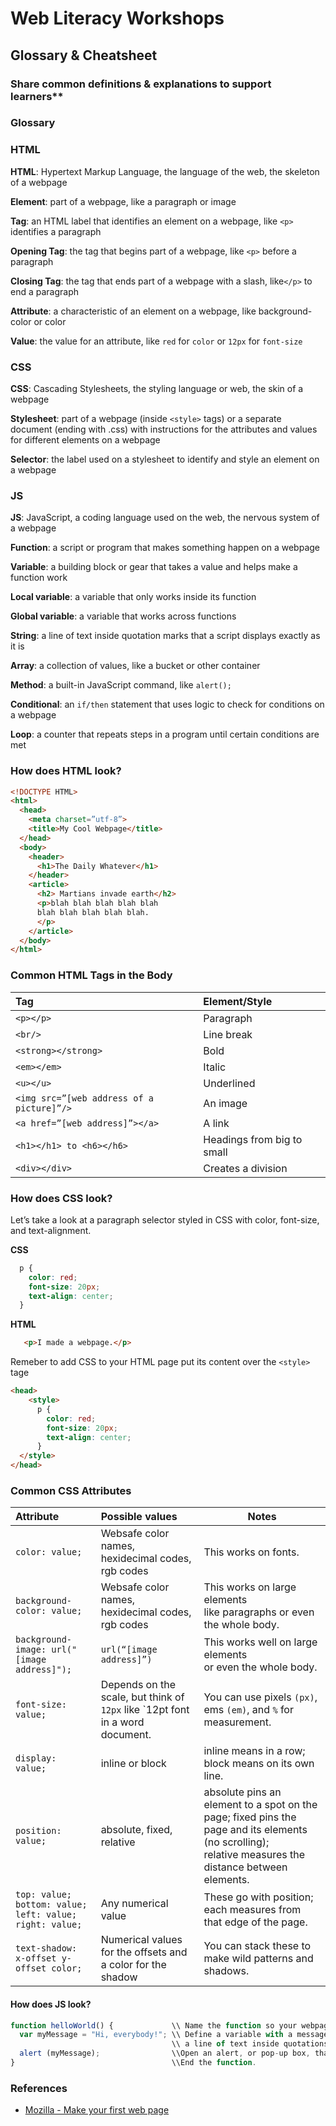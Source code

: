 # Web Literacy Workshops 
## Glossary & Cheatsheet 
### Share common definitions & explanations to support learners**

### Glossary

### HTML     

**HTML**: Hypertext Markup Language, the language of the web, the skeleton of a webpage

**Element**: part of a webpage, like a paragraph or image

**Tag**: an HTML label that identifies an element on a webpage, like ```<p>``` identifies a paragraph

**Opening Tag**: the tag that begins part of a webpage, like ```<p>``` before a paragraph

**Closing Tag**: the tag that ends part of a webpage with a slash, like```</p>``` to end a paragraph

**Attribute**: a characteristic of an element on a webpage, like background-color or color

**Value**: the value for an attribute, like ```red``` for ```color``` or ```12px``` for ```font-size```

### CSS

**CSS**: Cascading Stylesheets, the styling language or web, the skin of a webpage

**Stylesheet**: part of a webpage (inside ```<style>``` tags) or a separate document (ending with .css) with instructions for the attributes and values for different elements on a webpage

**Selector**: the label used on a stylesheet to identify and style an element on a webpage


### JS

**JS**: JavaScript, a coding language used on the web, the nervous system of a webpage

**Function**: a script or program that makes something happen on a webpage

**Variable**: a building block or gear that takes a value and helps make a function work

**Local variable**: a variable that only works inside its function

**Global variable**: a variable that works across functions

**String**: a line of text inside quotation marks that a script displays exactly as it is

**Array**: a collection of values, like a bucket or other container

**Method**: a built-in JavaScript command, like ```alert();```

**Conditional**: an ```if/then``` statement that uses logic to check for conditions on a webpage

**Loop**: a counter that repeats steps in a program until certain conditions are met





### How does HTML look?

```HTML
<!DOCTYPE HTML>
<html>
  <head>
    <meta charset=”utf-8”>
    <title>My Cool Webpage</title>
  </head>
  <body>
    <header>
      <h1>The Daily Whatever</h1>
    </header>
    <article>
      <h2> Martians invade earth</h2>
      <p>blah blah blah blah blah
      blah blah blah blah blah.
      </p>
    </article>
  </body>
</html>
```


### Common HTML Tags in the Body
| Tag                                         |Element/Style               |
|:------------------------------------------- |:----------------------------|
|`<p></p>`                                | Paragraph                  |
|`<br/>`                                 | Line break                 |
|`<strong></strong>`                      |   Bold                     |
|`<em></em>`                              | Italic                     |
|`<u></u>`                                | Underlined                 |
|`<img src=”[web address of a picture]”/>`| An image                   | 
|`<a href=”[web address]”></a>`           |  A link                    |
|`<h1></h1> to <h6></h6>`                 | Headings from big to small |
|`<div></div>`                            | Creates a division |

### How does CSS look?

Let’s take a look at a paragraph selector styled in CSS with color, font-size, and text-alignment.

**CSS**

```css
  p {
    color: red;
    font-size: 20px;
    text-align: center;
  }
```

**HTML**
```html
   <p>I made a webpage.</p>
```

Remeber to add CSS to your HTML page put its content over the `<style>` tage
```html
<head>
    <style>
      p {
        color: red;
        font-size: 20px;
        text-align: center;
      }
  </style>
</head>
```


### Common CSS Attributes

|Attribute                      |Possible values                                  |Notes            |
|:------------------------------------------------|:------------------------------------|---------------|
|`color: value;`                               |Websafe color names, hexidecimal codes, rgb codes | This works on fonts. |
|`background-color: value;`                    |Websafe color names, hexidecimal codes, rgb codes |This works on large elements<br>like paragraphs or even the whole body.|
|`background-image: url("[image address]");` | `url(“[image address]”)` | This works well on large elements<br>or even the whole body.|
|`font-size: value;`                           |Depends on the scale, but think of `12px` like `12pt font in a word document. |You can use pixels `(px)`, ems `(em)`, and `%` for measurement. |
|`display: value;`                             |inline or block | inline means in a row; block means on its own line.
|`position: value;`                            |  absolute, fixed, relative | absolute pins an element to a spot on the page; fixed pins the page and its elements (no scrolling);<br>relative measures the distance between elements.
|`top: value;`<br>`bottom: value;`<br>`left: value;`<br>`right: value;`|Any numerical value |These go with position; each measures from that edge of the page.
|`text-shadow: x-offset y-offset color;`                               | Numerical values for the offsets and a color for the shadow |You can stack these to make wild patterns and shadows.


#### How does JS look?

```js
function helloWorld() {             \\ Name the function so your webpage can find it.
  var myMessage = "Hi, everybody!"; \\ Define a variable with a message inside a string,
                                    \\ a line of text inside quotations the function will display exactly as it is.
  alert (myMessage);                \\Open an alert, or pop-up box, that displays a string or whatever string is attached to my variable.
}                                   \\End the function.
```


### References
* [Mozilla - Make your first web page](https://mozilla.github.io/curriculum-final/make-your-first-webpage/session08-make-your-first-webpage.html#overview)
